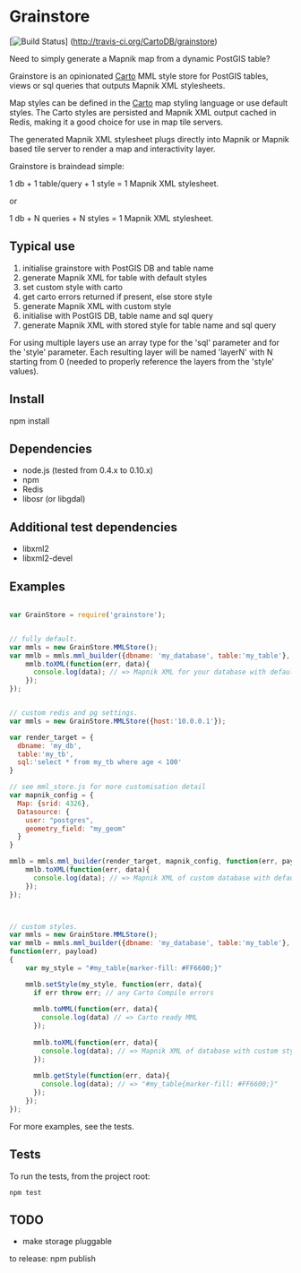 Grainstore
===========

[![Build Status](http://travis-ci.org/CartoDB/grainstore.png)]
(http://travis-ci.org/CartoDB/grainstore)

Need to simply generate a Mapnik map from a dynamic PostGIS table?

Grainstore is an opinionated [Carto](https://github.com/mapbox/carto)
MML style store for PostGIS tables, views or sql queries that outputs
Mapnik XML stylesheets.

Map styles can be defined in the [Carto](https://github.com/mapbox/carto)
map styling language or use default styles. The Carto styles are persisted
and Mapnik XML output cached in Redis, making it a good choice for use
in map tile servers.

The generated Mapnik XML stylesheet plugs directly into Mapnik or Mapnik
based tile server to render a map and interactivity layer.

Grainstore is braindead simple:

 1 db + 1 table/query + 1 style =  1 Mapnik XML stylesheet.

or

 1 db + N queries + N styles =  1 Mapnik XML stylesheet.


Typical use
-----------
1. initialise grainstore with PostGIS DB and table name
2. generate Mapnik XML for table with default styles
3. set custom style with carto 
4. get carto errors returned if present, else store style
5. generate Mapnik XML with custom style
6. initialise with PostGIS DB, table name and sql query
7. generate Mapnik XML with stored style for table name and sql query

For using multiple layers use an array type for the 'sql' parameter and
for the 'style' parameter. Each resulting layer will be named 'layerN'
with N starting from 0 (needed to  properly reference the layers from
the 'style' values).

Install
--------
npm install


Dependencies
------------
* node.js (tested from 0.4.x to 0.10.x)
* npm
* Redis
* libosr (or libgdal)


Additional test dependencies
-----------------------------
* libxml2 
* libxml2-devel


Examples
---------

```javascript

var GrainStore = require('grainstore');


// fully default.
var mmls = new GrainStore.MMLStore();
var mmlb = mmls.mml_builder({dbname: 'my_database', table:'my_table'}, function(err, payload) {
	mmlb.toXML(function(err, data){
	  console.log(data); // => Mapnik XML for your database with default styles
	}); 
});


// custom redis and pg settings.
var mmls = new GrainStore.MMLStore({host:'10.0.0.1'}); 

var render_target = {
  dbname: 'my_db', 
  table:'my_tb', 
  sql:'select * from my_tb where age < 100'
}

// see mml_store.js for more customisation detail 
var mapnik_config = {
  Map: {srid: 4326},
  Datasource: {
    user: "postgres",
    geometry_field: "my_geom"
  }   
}

mmlb = mmls.mml_builder(render_target, mapnik_config, function(err, payload) {
	mmlb.toXML(function(err, data){
	  console.log(data); // => Mapnik XML of custom database with default style
	}); 
});



// custom styles.
var mmls = new GrainStore.MMLStore();
var mmlb = mmls.mml_builder({dbname: 'my_database', table:'my_table'},
function(err, payload)
{
	var my_style = "#my_table{marker-fill: #FF6600;}"

	mmlb.setStyle(my_style, function(err, data){
	  if err throw err; // any Carto Compile errors
	  
	  mmlb.toMML(function(err, data){
	    console.log(data) // => Carto ready MML
	  }); 
	  
	  mmlb.toXML(function(err, data){
	    console.log(data); // => Mapnik XML of database with custom style
	  }); 
	  
	  mmlb.getStyle(function(err, data){
	    console.log(data); // => "#my_table{marker-fill: #FF6600;}"
	  });
	});
});

```

For more examples, see the tests.


Tests
-----
To run the tests, from the project root:

```
npm test
```


TODO
-----
* make storage pluggable

to release: npm publish
